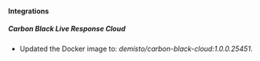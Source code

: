 #### Integrations
##### Carbon Black Live Response Cloud
- Updated the Docker image to: *demisto/carbon-black-cloud:1.0.0.25451*.
